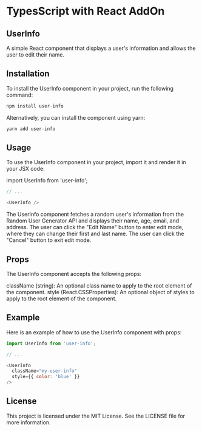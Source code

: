 # TypesScript with React AddOn

## UserInfo

A simple React component that displays a user's information and allows the user to edit their name.

## Installation

To install the UserInfo component in your project, run the following command:

```js
npm install user-info
```
Alternatively, you can install the component using yarn:


```js
yarn add user-info
```

## Usage

To use the UserInfo component in your project, import it and render it in your JSX code:

import UserInfo from 'user-info';

```js
// ...

<UserInfo />
```

The UserInfo component fetches a random user's information from the Random User Generator API and displays their name, age, email, and address. The user can click the "Edit Name" button to enter edit mode, where they can change their first and last name. The user can click the "Cancel" button to exit edit mode.

## Props

The UserInfo component accepts the following props:

className (string): An optional class name to apply to the root element of the component.
style (React.CSSProperties): An optional object of styles to apply to the root element of the component.

## Example

Here is an example of how to use the UserInfo component with props:

```js
import UserInfo from 'user-info';

// ...

<UserInfo
  className="my-user-info"
  style={{ color: 'blue' }}
/>

```

## License

This project is licensed under the MIT License. See the LICENSE file for more information.


